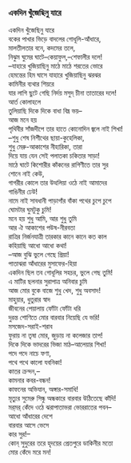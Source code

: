 ### একদিন খুঁজেছিনু যারে

একদিন খুঁজেছিনু যারে  
বকের পাখার ভিড়ে বাদলের গোধূলি-আঁধারে,  
মালতীলতার বনে, কদমের তলে,  
নিঝুম ঘুমের ঘাটে–কেয়াফুল,–শেফালীর দলে!  
–যাহারে খুজিয়াছিনু মাঠে মাঠে শরতের ভোরে  
হেমন্তের হিম ঘাসে যাহারে খুজিয়াছিনু ঝরঝর  
কামিনীর ব্যথার শিয়রে  
যার লাগি ছুটে গেছি নির্দয় মসুদ্ চীনা তাতারের দলে!  
আর্ত কোলাহলে  
তুলিয়াছি দিকে দিকে বাধা বিঘ্ন ভয়–  
আজ মনে হয়  
পৃথিবীর সাঁজদীপে তার হাতে কোনোদিন জ্বলে নাই শিখা!  
–শুধু শেষ নিশীথের ছায়া-কুহেলিকা,  
শুধু মেরু-আকাশের নীহারিকা, তারা  
দিয়ে যায় যেন সেই পলাতকা চকিতার সাড়া!  
মাঠে ঘাটে কিশোরীর কাঁকনের রাগিণীতে তার সুর  
শোনে নাই কেউ,  
গাগরীর কোলে তার উত্থলিয়া ওঠে নাই আমাদের  
গাঙিনীর ঢেউ!  
নামে নাই সাবধানী পাড়াগাঁর বাঁকা পথের চুপে চুপে  
ঘোমটার ঘুমটুকু চুমি!  
মনে হয় শুধু আমি, আর শুধু তুমি  
আর ঐ আকাশের পউষ-নীরবতা  
রাত্রির নির্জনযাত্রী তারকার কানে কানে কত কাল  
কহিয়াছি আধো আধো কথা!  
–আজ বুঝি ভুলে গেছে প্রিয়া!  
পাতাঝরা আঁধারের মুসাফের-হিয়া  
একদিন ছিল তব গোধূলির সহচর, ভুলে গেছ তুমি!  
এ মাটির ছলনার সুরাপাত্র অনিবার চুমি  
আজ মোর বুকে বাজে শুধু খেদ, শুধু অবসাদ!  
মাহুয়ার, ধুতুরার স্বাদ  
জীবনের পেয়ালায় ফোঁটা ফোঁটা ধরি  
দুরন্ত শোণিতে মোর বারবার নিয়েছি যে ভরি!  
মসজেদ-সরাই-শরাব  
ফুরায় না তৃষা মোর, জুড়ায় না কলেজার তাপ!  
দিকে দিকে ভাদরের ভিজা মাঠ–আলেয়ার শিখা!  
পদে পদে নাচে ফণা,  
পথে পথে কালো যবনিকা!  
কাতর ক্রন্দন,–  
কামনার কবর-বন্ধন!  
কাফনের অভিযান, অঙ্গার-সমাধি!  
মৃত্যুর সুমেরু সিন্ধু অন্ধকারে বারবার উঠিতেছে কাঁদি!  
মর্‌মর্‌ কেঁদে ওঠে ঝরাপাতাভরা ভোররাতের পবন–  
আধো আঁধারের দেশে  
বারবার আসে ভেসে  
কার সুর!–  
কোন্‌ সুদুরের তরে হৃদয়ের প্রেতপুরে ডাকিনীর মতো  
মোর কেঁদে মরে মন!   
